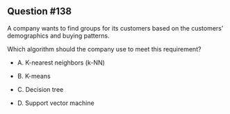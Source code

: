 ## Question #138

 A company wants to find groups for its customers based on the customers’ demographics and buying patterns.

Which algorithm should the company use to meet this requirement?

- A. K-nearest neighbors (k-NN)

- B. K-means

- C. Decision tree

- D. Support vector machine